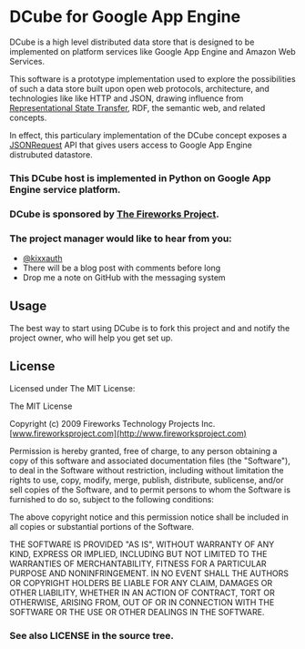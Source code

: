DCube for Google App Engine
===========================

DCube is a high level distributed data store that is designed to be implemented
on platform services like Google App Engine and Amazon Web Services.

This software is a prototype implementation used to explore the possibilities
of such a data store built upon open web protocols, architecture, and
technologies like like HTTP and JSON, drawing influence from [Representational
State Transfer][2], RDF, the semantic web, and related concepts.

In effect, this particulary implementation of the DCube concept exposes a
[JSONRequest][3] API that gives users access to Google App Engine distrubuted
datastore.

### This DCube host is implemented in Python on Google App Engine service platform.

### DCube is sponsored by [The Fireworks Project](http://www.fireworksproject.com).

### The project manager would like to hear from you:
  - [@kixxauth](http://twitter.com/kixxauth)
  - There will be a blog post with comments before long
  - Drop me a note on GitHub with the messaging system

Usage
-----
The best way to start using DCube is to fork this project and and notify the
project owner, who will help you get set up.

License
-------
Licensed under The MIT License:

The MIT License

Copyright (c) 2009 Fireworks Technology Projects Inc.
[www.fireworksproject.com](http://www.fireworksproject.com)

Permission is hereby granted, free of charge, to any person obtaining a copy
of this software and associated documentation files (the "Software"), to deal
in the Software without restriction, including without limitation the rights
to use, copy, modify, merge, publish, distribute, sublicense, and/or sell
copies of the Software, and to permit persons to whom the Software is
furnished to do so, subject to the following conditions:

The above copyright notice and this permission notice shall be included in
all copies or substantial portions of the Software.

THE SOFTWARE IS PROVIDED "AS IS", WITHOUT WARRANTY OF ANY KIND, EXPRESS OR
IMPLIED, INCLUDING BUT NOT LIMITED TO THE WARRANTIES OF MERCHANTABILITY,
FITNESS FOR A PARTICULAR PURPOSE AND NONINFRINGEMENT. IN NO EVENT SHALL THE
AUTHORS OR COPYRIGHT HOLDERS BE LIABLE FOR ANY CLAIM, DAMAGES OR OTHER
LIABILITY, WHETHER IN AN ACTION OF CONTRACT, TORT OR OTHERWISE, ARISING FROM,
OUT OF OR IN CONNECTION WITH THE SOFTWARE OR THE USE OR OTHER DEALINGS IN
THE SOFTWARE.

### See also LICENSE in the source tree. ###

  [1]:http://www.w3.org/RDF/
  [2]:http://www.ics.uci.edu/~fielding/pubs/dissertation/rest_arch_style.htm
  [3]:http://www.json.org/JSONRequest.html
